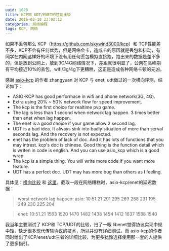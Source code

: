 ```yaml
---
uuid: 1628
title: KCP同 UDT/ENET的性能比较
date: 2016-02-18 23:02:12
categories: 网络编程
tags: KCP, 网络
---
```

如果不丢包那么 KCP（<https://github.com/skywind3000/kcp>）和
TCP性能差不多，KCP不会有任何优势，但是网络会卡，造成卡的原因就是丢包和抖动，有同学在内网这样好的环境下没有用任何丢包模拟直接跑，跑出来的数据是差不多的，但是放到公网上，放到3G/4G网络情况下，差距就很明显了，公网在高峰期有平均接近10%的丢包，wifi/3g/4g下更糟糕，这正是造成各种网络卡顿的元凶。

感谢 [asio-kcp](https://github.com/libinzhangyuan/asio_kcp) 的作者 zhangyuan 对 KCP 与 enet, udt做过的一次横向评测，结论如下：

  * ASIO-KCP has good performace in wifi and phone network(3G, 4G).
  * Extra using 20% ~ 50% network flow for speed improvement.
  * The kcp is the first choice for realtime pvp game.
  * The lag is less than 1 second when network lag happen. 3 times better than enet when lag happen.
  * The enet is a good choice if your game allow 2 second lag.
  * UDT is a bad idea. It always sink into badly situation of more than serval seconds lag. And the recovery is not expected.
  * enet has the problem of lack of doc. And it has lots of functions that you may intrest. kcp's doc is chinese. Good thing is the function detail which is writen in code is english. And you can use asio_kcp which is a good wrap.
  * The kcp is a simple thing. You will write more code if you want more feature.
  * UDT has a perfect doc. UDT may has more bug than others as I feeling.

具体见：[横向比较](https://github.com/skywind3000/kcp/wiki/KCP-Benchmark) 和 [这里](https://github.com/skywind3000/kcp/wiki/KCP-Benchmark)。截取一段在网络糟糕时，asio-kcp/enet的延迟数据：

> worst network lag happen:
asio: 10:51.21
291 295 269 268 231 195 249 230 225 204

>

> enet: 10:51.21
1563 1520 1470 1482 1438 1454 1412 1637 1588 1540

我当年主要测试了 KCP和 TCP/UDT的比较，扫了一眼 libenet觉得协议实现中规中矩，缺乏很多现代传输协议的技术，所以并没有详细测试。而 asio-kcp的作者同时给出了KCP/enet/udt三者的详细比较，为更多犹豫选择使用那一套的人提供了更多指引。


